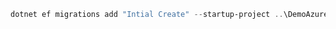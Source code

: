 ```powershell
dotnet ef migrations add "Intial Create" --startup-project ..\DemoAzureAd.Model.Host
```